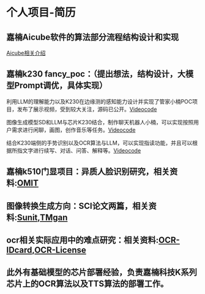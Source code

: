 # 个人项目-简历


## 嘉楠Aicube软件的算法部分流程结构设计和实现
[Aicube相关介绍](https://kendryte-download.canaan-creative.com/developer/common/AI%20Cube%20V1.0%E7%94%A8%E6%88%B7%E6%8C%87%E5%8D%97.pdf)

## 嘉楠k230 fancy_poc：（提出想法，结构设计，大模型Prompt调优，具体实现）
利用LLM的理解能力以及K230在边缘测的感知能力设计并实现了管家小楠POC项目，发布了展示视频，受到较大关注，源码已公开。[Video](https://www.bilibili.com/video/BV16h4y1T757/?spm_id_from=333.999.0.0)[code](https://github.com/kendryte/k230_sdk/tree/main/src/reference/fancy_poc/housekeeper)

图像生成模型SD和LLM与芯片K230结合，制作聊天机器人小楠，可以实现按照用户需求进行闲聊，画图，创作音乐等任务。[Video](https://www.bilibili.com/video/BV1Lx4y197CW/?spm_id_from=333.999.0.0)[code](https://github.com/kendryte/k230_sdk/tree/main/src/reference/fancy_poc/multimodal_chat_robot)
  
结合K230端侧的手势识别以及OCR算法与LLM，可以实现指读功能，并且可以根据所指文字进行续写、对话、问答、解释等。[Video](https://www.bilibili.com/video/BV1vV4y1t7Hf/?spm_id_from=333.999.0.0)[code](https://github.com/kendryte/k230_sdk/tree/main/src/reference/fancy_poc/finger_reader)

## 嘉楠k510门显项目：异质人脸识别研究，相关资料:[OMIT](https://github.com/ShulinJ/Personal-project-summary/tree/main/OMIT)

## 图像转换生成方向：SCI论文两篇，相关资料:[Sunit](https://github.com/ShulinJ/Personal-project-summary/tree/main/Sunit),[TMgan](https://github.com/ShulinJ/Personal-project-summary/tree/main/TMgan)

## ocr相关实际应用中的难点研究：相关资料:[OCR-IDcard](https://github.com/ShulinJ/Personal-project-summary/tree/main/OCR-IDcard),[OCR-License](https://github.com/ShulinJ/Personal-project-summary/tree/main/OCR-License)

## 此外有基础模型的芯片部署经验，负责嘉楠科技K系列芯片上的OCR算法以及TTS算法的部署工作。





